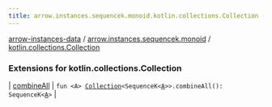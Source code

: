 ```yaml
---
title: arrow.instances.sequencek.monoid.kotlin.collections.Collection - arrow-instances-data
---
```


[arrow-instances-data](../../index.html) / [arrow.instances.sequencek.monoid](../index.html) / [kotlin.collections.Collection](./index.html)

### Extensions for kotlin.collections.Collection

| [combineAll](combine-all.html) | `fun <A> `[`Collection`](https://kotlinlang.org/api/latest/jvm/stdlib/kotlin.collections/-collection/index.html)`<SequenceK<`[`A`](combine-all.html#A)`>>.combineAll(): SequenceK<`[`A`](combine-all.html#A)`>` |

